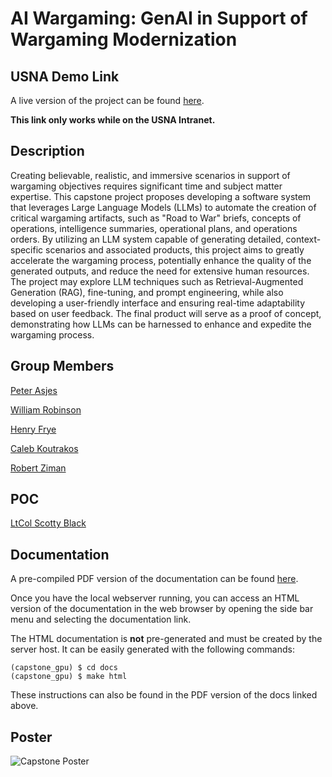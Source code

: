 # AI Wargaming: GenAI in Support of Wargaming Modernization

## USNA Demo Link

A live version of the project can be found [here](http://lnx1073302govt:5000).

**This link only works while on the USNA Intranet.**

## Description

Creating believable, realistic, and immersive scenarios in support of wargaming objectives
requires significant time and subject matter expertise. This capstone project proposes developing a
software system that leverages Large Language Models (LLMs) to automate the creation of critical wargaming
artifacts, such as "Road to War" briefs, concepts of operations, intelligence summaries, operational plans,
and operations orders. By utilizing an LLM system capable of generating detailed, context-specific
scenarios and associated products, this project aims to greatly accelerate the wargaming process,
potentially enhance the quality of the generated outputs, and reduce the need for extensive human resources.
The project may explore LLM techniques such as Retrieval-Augmented Generation (RAG), fine-tuning, and
prompt engineering, while also developing a user-friendly interface and ensuring real-time adaptability
based on user feedback. The final product will serve as a proof of concept, demonstrating how LLMs can
be harnessed to enhance and expedite the wargaming process.

## Group Members

[Peter Asjes](mailto:m250228@usna.edu)

[William Robinson](mailto:m255334@usna.edu)

[Henry Frye](mailto:m251854@usna.edu)

[Caleb Koutrakos](mailto:m253300@usna.edu)

[Robert Ziman](mailto:m257074@usna.edu)

## POC

[LtCol Scotty Black](mailto:scotty.black@nps.edu )

## Documentation

A pre-compiled PDF version of the documentation can be found [here](./docs/build/latex/aiwargaming.pdf).

Once you have the local webserver running, you can access an HTML version of the documentation in the web browser by opening the side bar menu and selecting the documentation link.

The HTML documentation is **not** pre-generated and must be created by the server host. It can be easily generated with the following commands:

```console
(capstone_gpu) $ cd docs
(capstone_gpu) $ make html
```

These instructions can also be found in the PDF version of the docs linked above.

## Poster

![Capstone Poster](./proposal/USNA%20Capstone%20Posterv2.png)
